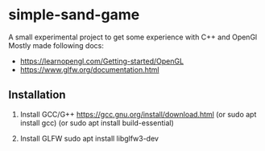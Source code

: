 # simple-sand-game
A small experimental project to get some experience with C++ and OpenGl
Mostly made following docs: 
- https://learnopengl.com/Getting-started/OpenGL
- https://www.glfw.org/documentation.html

## Installation
1. Install GCC/G++ https://gcc.gnu.org/install/download.html (or sudo apt install gcc) (or sudo apt install build-essential)

2. Install GLFW sudo apt install libglfw3-dev


